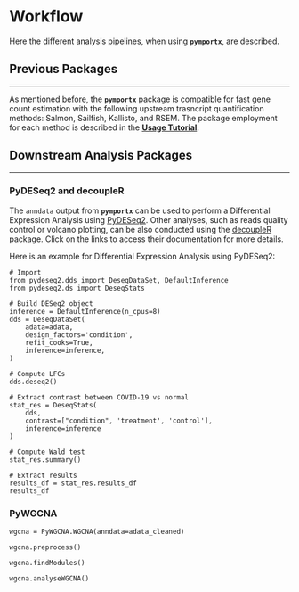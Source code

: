 # Workflow
Here the different analysis pipelines, when using **`pymportx`**, are described.

## Previous Packages
---
As mentioned [before](https://pymportx.readthedocs.io/en/latest/#:~:text=Its%20upstream%20quantification%20methods%20(Salmon%2C%20Sailfish%2C%20Kallisto%2C%20and%20RSEM)), the **`pymportx`** package is compatible for fast gene count estimation with the following upstream trasncript quantification methods: Salmon, Sailfish, Kallisto, and RSEM. The package employment for each method is described in the [**Usage Tutorial**](https://pymportx.readthedocs.io/en/latest/#:~:text=as%20shown%20below%3A-,Usage%20tutorial,-Salmon).

## Downstream Analysis Packages
---

### PyDESeq2 and decoupleR

The `anndata` output from **`pymportx`** can be used to perform a Differential Expression Analysis using [PyDESeq2](https://pydeseq2.readthedocs.io/en/latest/). Other analyses, such as reads quality control or volcano plotting, can be also conducted using the [decoupleR](https://decoupler-py.readthedocs.io/en/latest/notebooks/bulk.html#Quality-control) package. Click on the links to access their documentation for more details.

Here is an example for Differential Expression Analysis using PyDESeq2:

```
# Import
from pydeseq2.dds import DeseqDataSet, DefaultInference
from pydeseq2.ds import DeseqStats
```
```
# Build DESeq2 object
inference = DefaultInference(n_cpus=8)
dds = DeseqDataSet(
    adata=adata,
    design_factors='condition',
    refit_cooks=True,
    inference=inference,
)
```

```
# Compute LFCs
dds.deseq2()
```
```
# Extract contrast between COVID-19 vs normal
stat_res = DeseqStats(
    dds,
    contrast=["condition", 'treatment', 'control'],
    inference=inference
)
```

```
# Compute Wald test
stat_res.summary()
```

```
# Extract results
results_df = stat_res.results_df
results_df
```


### PyWGCNA



```
wgcna = PyWGCNA.WGCNA(anndata=adata_cleaned)
 
wgcna.preprocess()
 
wgcna.findModules()
 
wgcna.analyseWGCNA()
```
